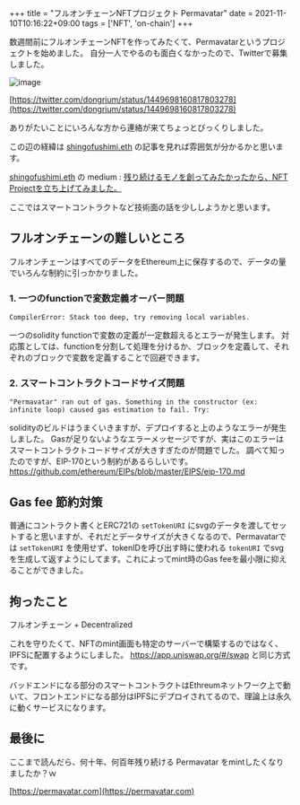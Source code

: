 +++
title = "フルオンチェーンNFTプロジェクト Permavatar"
date = 2021-11-10T10:16:22+09:00
tags = ['NFT', 'on-chain']
+++

数週間前にフルオンチェーンNFTを作ってみたくて、Permavatarというプロジェクトを始めました。
自分一人でやるのも面白くなかったので、Twitterで募集しました。

![image](/images/post/2021-11-10/permavatar.png)

[https://twitter.com/dongrium/status/1449698160817803278](https://twitter.com/dongrium/status/1449698160817803278)

ありがたいことにいろんな方から連絡が来てちょっとびっくりしました。

この辺の経緯は [shingofushimi.eth](https://twitter.com/smcpglf) の記事を見れば雰囲気が分かるかと思います。

[shingofushimi.eth](https://twitter.com/smcpglf) の medium : [残り続けるモノを創ってみたかったから、NFT Projectを立ち上げてみました。](https://smcpglf.medium.com/%E6%AE%8B%E3%82%8A%E7%B6%9A%E3%81%91%E3%82%8B%E3%83%A2%E3%83%8E%E3%82%92%E5%89%B5%E3%81%A3%E3%81%A6%E3%81%BF%E3%81%9F%E3%81%8B%E3%81%A3%E3%81%9F%E3%81%8B%E3%82%89-nft-project%E3%82%92%E7%AB%8B%E3%81%A1%E4%B8%8A%E3%81%92%E3%81%A6%E3%81%BF%E3%81%BE%E3%81%97%E3%81%9F-a7a42859440f)

ここではスマートコントラクトなど技術面の話を少ししようかと思います。

## フルオンチェーンの難しいところ
フルオンチェーンはすべてのデータをEthereum上に保存するので、データの量でいろんな制約に引っかかりました。

### 1. 一つのfunctionで変数定義オーバー問題
```
CompilerError: Stack too deep, try removing local variables.
```
一つのsolidity functionで変数の定義が一定数超えるとエラーが発生します。
対応策としては、functionを分割して処理を分けるか、ブロックを定義して、それぞれのブロックで変数を定義することで回避できます。

### 2. スマートコントラクトコードサイズ問題
```
"Permavatar" ran out of gas. Something in the constructor (ex: infinite loop) caused gas estimation to fail. Try:
```
solidityのビルドはうまくいきますが、デプロイすると上のようなエラーが発生しました。
Gasが足りないようなエラーメッセージですが、実はこのエラーはスマートコントラクトコードサイズが大きすぎたのが問題でした。
調べて知ったのですが、EIP-170という制約があるらしいです。
https://github.com/ethereum/EIPs/blob/master/EIPS/eip-170.md

## Gas fee 節約対策
普通にコントラクト書くとERC721の `setTokenURI` にsvgのデータを渡してセットすると思いますが、それだとデータサイズが大きくなるので、Permavatarでは `setTokenURI` を使用せず、tokenIDを呼び出す時に使われる `tokenURI` でsvgを生成して返すようにしてます。これによってmint時のGas feeを最小限に抑えることができました。

## 拘ったこと
フルオンチェーン + Decentralized 

これを守りたくて、NFTのmint画面も特定のサーバーで構築するのではなく、IPFSに配置するようにしました。
https://app.uniswap.org/#/swap と同じ方式です。

バッドエンドになる部分のスマートコントラクトはEthreumネットワーク上で動いて、フロントエンドになる部分はIPFSにデプロイされてるので、理論上は永久に動くサービスになります。

## 最後に
ここまで読んだら、何十年、何百年残り続ける Permavatar をmintしたくなりましたか？ｗ

[https://permavatar.com](https://permavatar.com)
